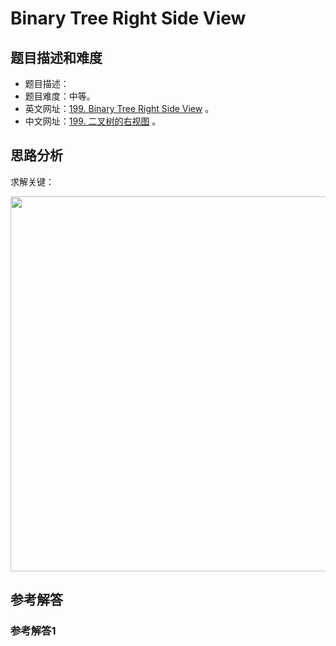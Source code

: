 # Binary Tree Right Side View

## 题目描述和难度
+ 题目描述：
+ 题目难度：中等。
+ 英文网址：[199. Binary Tree Right Side View](https://leetcode.com/problems/binary-tree-right-side-view/description/)  。
+ 中文网址：[199. 二叉树的右视图](https://leetcode-cn.com/problems/binary-tree-right-side-view/description/)  。
## 思路分析
求解关键：

<img src="https://liweiwei1419.github.io/images/leetcode-solution/" width="600">

## 参考解答
### 参考解答1

```java

```